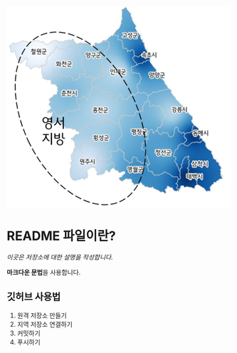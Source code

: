 ![지도](./map.png)
# README 파일이란?

*이곳은 저장소에 대한 설명을 작성합니다.*

**마크다운 문법**을 사용합니다. 

## 깃허브 사용법
1. 원격 저장소 만들기
2. 지역 저장소 연결하기
3. 커밋하기
4. 푸시하기
